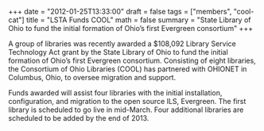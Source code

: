 +++
date = "2012-01-25T13:33:00"
draft = false
tags = ["members", "cool-cat"]
title = "LSTA Funds COOL"
math = false
summary = "State Library of Ohio to fund the initial formation of Ohio’s first Evergreen consortium"
+++

A group of libraries was recently awarded a $108,092 Library Service Technology Act grant by the State Library of Ohio to fund the initial formation of Ohio’s first Evergreen consortium. Consisting of eight libraries, the Consortium of Ohio Libraries (COOL) has partnered with OHIONET in Columbus, Ohio, to oversee migration and support.

Funds awarded will assist four libraries with the initial installation, configuration, and migration to the open source ILS, Evergreen. The first library is scheduled to go live in mid-March. Four additional libraries are scheduled to be added by the end of 2013.